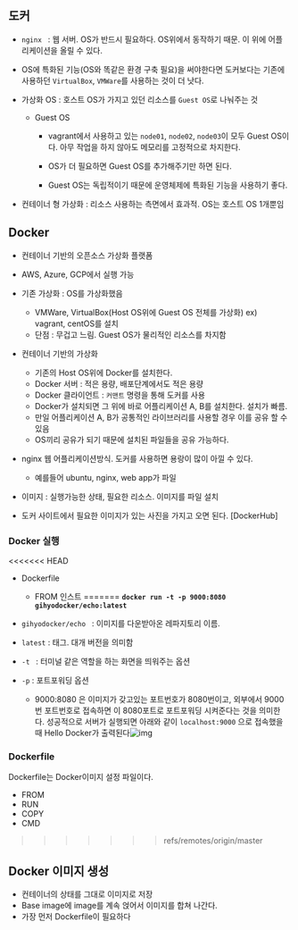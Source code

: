 ## 도커



- `nginx ` : 웹 서버. OS가 반드시 필요하다. OS위에서 동작하기 때문. 이 위에 어플리케이션을 올릴 수 있다. 

- OS에 특화된 기능(OS와 똑같은 환경 구축 필요)을 써야한다면 도커보다는 기존에 사용하던 `VirtualBox`, `VMWare`를 사용하는 것이 더 낫다.

- 가상화 OS : 호스트 OS가 가지고 있던 리소스를 `Guest OS`로 나눠주는 것

  - Guest OS 

    - vagrant에서 사용하고 있는 `node01`, `node02`, `node03`이 모두 Guest OS이다. 아무 작업을 하지 않아도 메모리를 고정적으로 차지한다.

    - OS가 더 필요하면 Guest OS를 추가해주기만 하면 된다.

    - Guest OS는 독립적이기 때문에 운영체제에 특화된 기능을 사용하기 좋다.

      

- 컨테이너 형 가상화 : 리소스 사용하는 측면에서 효과적. OS는 호스트 OS 1개뿐임

## Docker

- 컨테이너 기반의 오픈소스 가상화 플랫폼
- AWS, Azure, GCP에서 실행 가능
- 기존 가상화 : OS를 가상화했음
  - VMWare, VirtualBox(Host OS위에 Guest OS 전체를 가상화) ex) vagrant, centOS를 설치
  - 단점 : 무겁고 느림. Guest OS가 물리적인 리소스를 차지함
- 컨테이너 기반의 가상화 
  - 기존의 Host OS위에 Docker를 설치한다. 
  - Docker 서버 : 적은 용량, 배포단계에서도 적은 용량
  - Docker 클라이언트 : `커맨트` 명령을 통해 도커를 사용
  - Docker가 설치되면 그 위에 바로 어플리케이션 A, B를 설치한다. 설치가 빠름. 
  - 만일 어플리케이션 A, B가 공통적인 라이브러리를 사용할 경우 이를 공유 할 수 있음
  - OS끼리 공유가 되기 때문에 설치된 파일들을 공유 가능하다. 



- nginx 웹 어플리케이션방식. 도커를 사용하면 용랑이 많이 아낄 수 있다.
  - 예를들어 ubuntu, nginx, web app가 파일
- 이미지 : 실행가능한 상태, 필요한 리소스. 이미지를 파일 설치
- 도커 사이트에서 필요한 이미지가 있는 사진을 가지고 오면 된다. [DockerHub] 





### Docker 실행

<<<<<<< HEAD
- Dockerfile
  - FROM 인스트
=======
**`docker run -t -p 9000:8080 gihyodocker/echo:latest`** 

- `gihyodocker/echo ` : 이미지를 다운받아온 레파지토리 이름. 
- `latest` : 태그. 대개 버전을 의미함
- `-t ` : 터미널 같은 역할을 하는 화면을 띄워주는 옵션
- `-p` : 포트포워딩 옵션
  - 9000:8080 은 이미지가 갖고있는 포트번호가 8080번이고, 외부에서 9000번 포트번호로 접속하면 이 8080포트로 포트포워딩 시켜준다는 것을 의미한다.  성공적으로 서버가 실행되면 아래와 같이 `localhost:9000` 으로 접속했을 때 Hello Docker가 출력된다![img](https://lh5.googleusercontent.com/OrbvZaffYeJdbfzzhediP_1UNNfsvgfFwL5pBGs7ObX7eeEQM5TMnFCJ_oVh67FN9vK7c5Ykr7-IoGmvxqwxk4hOL8ApMCKzF_WG6YjKey6M37U783nHUeBqYK9NXFwtruGCsSSd)



### Dockerfile

Dockerfile는 Docker이미지 설정 파일이다. 

- FROM
- RUN
- COPY
- CMD
>>>>>>> refs/remotes/origin/master





## Docker 이미지 생성

- 컨테이너의 상태를 그대로 이미지로 저장
- Base image에 image를 계속 얹어서 이미지를 합쳐 나간다.
- 가장 먼저 Dockerfile이 필요하다